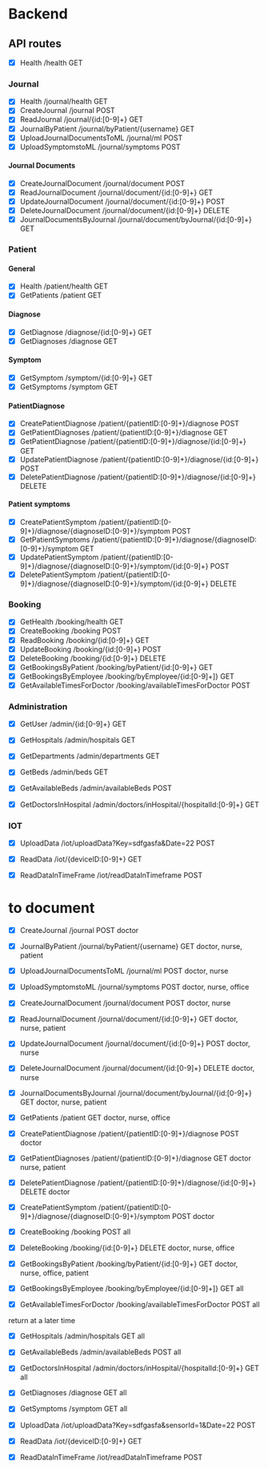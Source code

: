 # Backend

## API routes

* [x] Health /health GET

### Journal
* [x] Health /journal/health GET
* [x] CreateJournal /journal POST
* [x] ReadJournal /journal/{id:[0-9]+} GET
* [x] JournalByPatient /journal/byPatient/{username} GET
* [x] UploadJournalDocumentsToML /journal/ml POST
* [x] UploadSymptomstoML /journal/symptoms POST

#### Journal Documents
* [x] CreateJournalDocument /journal/document POST
* [x] ReadJournalDocument /journal/document/{id:[0-9]+} GET
* [x] UpdateJournalDocument /journal/document/{id:[0-9]+} POST
* [x] DeleteJournalDocument /journal/document/{id:[0-9]+} DELETE
* [x] JournalDocumentsByJournal /journal/document/byJournal/{id:[0-9]+} GET

### Patient

#### General
* [x] Health /patient/health GET
* [x] GetPatients /patient GET

#### Diagnose
* [x] GetDiagnose /diagnose/{id:[0-9]+} GET
* [x] GetDiagnoses /diagnose GET

#### Symptom
* [X] GetSymptom /symptom/{id:[0-9]+} GET
* [X] GetSymptoms /symptom GET

#### PatientDiagnose
* [x] CreatePatientDiagnose /patient/{patientID:[0-9]+}/diagnose POST
* [x] GetPatientDiagnoses /patient/{patientID:[0-9]+}/diagnose GET
* [x] GetPatientDiagnose /patient/{patientID:[0-9]+}/diagnose/{id:[0-9]+} GET
* [x] UpdatePatientDiagnose /patient/{patientID:[0-9]+}/diagnose/{id:[0-9]+} POST
* [x] DeletePatientDiagnose /patient/{patientID:[0-9]+}/diagnose/{id:[0-9]+} DELETE
#### Patient symptoms
* [x] CreatePatientSymptom /patient/{patientID:[0-9]+}/diagnose/{diagnoseID:[0-9]+}/symptom POST
* [x] GetPatientSymptoms /patient/{patientID:[0-9]+}/diagnose/{diagnoseID:[0-9]+}/symptom GET
* [x] UpdatePatientSymptom /patient/{patientID:[0-9]+}/diagnose/{diagnoseID:[0-9]+}/symptom/{id:[0-9]+} POST
* [x] DeletePatientSymptom /patient/{patientID:[0-9]+}/diagnose/{diagnoseID:[0-9]+}/symptom/{id:[0-9]+} DELETE

### Booking
* [x] GetHealth /booking/health GET
* [x] CreateBooking /booking POST
* [x] ReadBooking /booking/{id:[0-9]+} GET
* [x] UpdateBooking /booking/{id:[0-9]+} POST
* [x] DeleteBooking /booking/{id:[0-9]+} DELETE
* [x] GetBookingsByPatient /booking/byPatient/{id:[0-9]+} GET
* [x] GetBookingsByEmployee /booking/byEmployee/{id:[0-9]+]} GET
* [x] GetAvailableTimesForDoctor /booking/availableTimesForDoctor POST

### Administration
* [x] GetUser /admin/{id:[0-9]+} GET
* [x] GetHospitals /admin/hospitals GET
* [x] GetDepartments /admin/departments GET
* [x] GetBeds /admin/beds GET
* [x] GetAvailableBeds /admin/availableBeds POST
* [x] GetDoctorsInHospital /admin/doctors/inHospital/{hospitalId:[0-9]+} GET


### IOT
* [x] UploadData /iot/uploadData?Key=sdfgasfa&Date=22 POST
* [x] ReadData /iot/{deviceID:[0-9]+} GET
* [x] ReadDataInTimeFrame /iot/readDataInTimeframe POST


# to document
* [x] CreateJournal /journal POST doctor
* [x] JournalByPatient /journal/byPatient/{username} GET doctor, nurse, patient
* [x] UploadJournalDocumentsToML /journal/ml POST doctor, nurse
* [x] UploadSymptomstoML /journal/symptoms POST doctor, nurse, office

* [x] CreateJournalDocument /journal/document POST  doctor, nurse
* [x] ReadJournalDocument /journal/document/{id:[0-9]+} GET doctor, nurse, patient
* [x] UpdateJournalDocument /journal/document/{id:[0-9]+} POST doctor, nurse
* [x] DeleteJournalDocument /journal/document/{id:[0-9]+} DELETE doctor, nurse
* [x] JournalDocumentsByJournal /journal/document/byJournal/{id:[0-9]+} GET doctor, nurse, patient

* [x] GetPatients /patient GET doctor, nurse, office
* [x] CreatePatientDiagnose /patient/{patientID:[0-9]+}/diagnose POST doctor
* [x] GetPatientDiagnoses /patient/{patientID:[0-9]+}/diagnose GET doctor nurse, patient
* [x] DeletePatientDiagnose /patient/{patientID:[0-9]+}/diagnose/{id:[0-9]+} DELETE doctor
* [x] CreatePatientSymptom /patient/{patientID:[0-9]+}/diagnose/{diagnoseID:[0-9]+}/symptom POST doctor

* [x] CreateBooking /booking POST all
* [x] DeleteBooking /booking/{id:[0-9]+} DELETE doctor, nurse, office
* [x] GetBookingsByPatient /booking/byPatient/{id:[0-9]+} GET doctor, nurse, office, patient
* [x] GetBookingsByEmployee /booking/byEmployee/{id:[0-9]+]} GET all
* [x] GetAvailableTimesForDoctor /booking/availableTimesForDoctor POST all

<!-- * [ ] GetUser /admin/{id:[0-9]+} GET doctor, nurse, office, patient --> return at a later time
* [x] GetHospitals /admin/hospitals GET all
* [x] GetAvailableBeds /admin/availableBeds POST all
* [x] GetDoctorsInHospital /admin/doctors/inHospital/{hospitalId:[0-9]+} GET all

* [x] GetDiagnoses /diagnose GET all
* [x] GetSymptoms /symptom GET all

* [x] UploadData /iot/uploadData?Key=sdfgasfa&sensorId=1&Date=22 POST
* [x] ReadData /iot/{deviceID:[0-9]+} GET
* [x] ReadDataInTimeFrame /iot/readDataInTimeframe POST